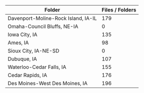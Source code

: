 | Folder                              |   Files / Folders |
|-------------------------------------|-------------------|
| Davenport-Moline-Rock Island, IA-IL |               179 |
| Omaha-Council Bluffs, NE-IA         |                 0 |
| Iowa City, IA                       |               135 |
| Ames, IA                            |                98 |
| Sioux City, IA-NE-SD                |                 0 |
| Dubuque, IA                         |               107 |
| Waterloo-Cedar Falls, IA            |               155 |
| Cedar Rapids, IA                    |               176 |
| Des Moines-West Des Moines, IA      |               196 |